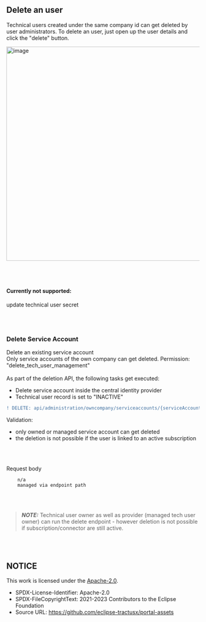 ## Delete an user

Technical users created under the same company id can get deleted by user administrators.
To delete an user, just open up the user details and click the "delete" button.

<img width="558" alt="image" src="https://user-images.githubusercontent.com/94133633/210966679-5997f888-c7af-4ff4-b2e9-474c1e0f9009.png">

<br>
<br>
<br>
<br>

#### Currently not supported:

update technical user secret

<br>
<br>

### Delete Service Account

Delete an existing service account  
Only service accounts of the own company can get deleted.
Permission: "delete_tech_user_management"
<br>
<br>
As part of the deletion API, the following tasks get executed:

- Delete service account inside the central identity provider
- Technical user record is set to "INACTIVE"

```diff
! DELETE: api/administration/owncompany/serviceaccounts/{serviceAccountId}
```

Validation:

- only owned or managed service account can get deleted
- the deletion is not possible if the user is linked to an active subscription

<br>

<br>

Request body

    	n/a
    	managed via endpoint path

<br>
<br>

> **_NOTE:_** Technical user owner as well as provider (managed tech user owner) can run the delete endpoint - however deletion is not possible if subscription/connector are still active.

<br>
<br>

## NOTICE

This work is licensed under the [Apache-2.0](https://www.apache.org/licenses/LICENSE-2.0).

- SPDX-License-Identifier: Apache-2.0
- SPDX-FileCopyrightText: 2021-2023 Contributors to the Eclipse Foundation
- Source URL: https://github.com/eclipse-tractusx/portal-assets
